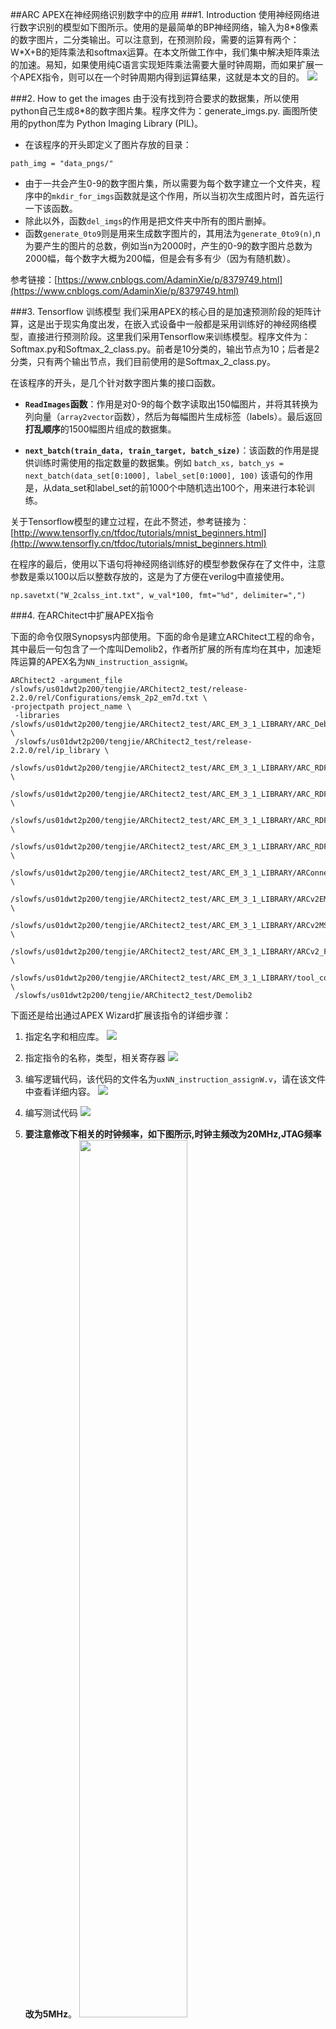 ##ARC APEX在神经网络识别数字中的应用
###1. Introduction
使用神经网络进行数字识别的模型如下图所示。使用的是最简单的BP神经网络，输入为8*8像素的数字图片，二分类输出。可以注意到，在预测阶段，需要的运算有两个：W\*X+B的矩阵乘法和softmax运算。在本文所做工作中，我们集中解决矩阵乘法的加速。易知，如果使用纯C语言实现矩阵乘法需要大量时钟周期，而如果扩展一个APEX指令，则可以在一个时钟周期内得到运算结果，这就是本文的目的。
![](https://i.imgur.com/6ncDTbm.png)

###2. How to get the images
由于没有找到符合要求的数据集，所以使用python自己生成8*8的数字图片集。程序文件为：generate_imgs.py. 画图所使用的python库为 Python Imaging Library (PIL)。

- 在该程序的开头即定义了图片存放的目录：
```
path_img = "data_pngs/"
```

- 由于一共会产生0-9的数字图片集，所以需要为每个数字建立一个文件夹，程序中的`mkdir_for_imgs`函数就是这个作用，所以当初次生成图片时，首先运行一下该函数。
- 除此以外，函数`del_imgs`的作用是把文件夹中所有的图片删掉。
- 函数`generate_0to9`则是用来生成数字图片的，其用法为`generate_0to9(n)`,n为要产生的图片的总数，例如当n为2000时，产生的0-9的数字图片总数为2000幅，每个数字大概为200幅，但是会有多有少（因为有随机数）。

参考链接：[https://www.cnblogs.com/AdaminXie/p/8379749.html](https://www.cnblogs.com/AdaminXie/p/8379749.html)

###3. Tensorflow 训练模型
我们采用APEX的核心目的是加速预测阶段的矩阵计算，这是出于现实角度出发，在嵌入式设备中一般都是采用训练好的神经网络模型，直接进行预测阶段。这里我们采用Tensorflow来训练模型。程序文件为：Softmax.py和Softmax\_2\_class.py。前者是10分类的，输出节点为10；后者是2分类，只有两个输出节点，我们目前使用的是Softmax\_2\_class.py。

在该程序的开头，是几个针对数字图片集的接口函数。

- **`ReadImages`函数**：作用是对0-9的每个数字读取出150幅图片，并将其转换为列向量（`array2vector`函数），然后为每幅图片生成标签（labels）。最后返回**打乱顺序**的1500幅图片组成的数据集。

- **`next_batch(train_data, train_target, batch_size)`**：该函数的作用是提供训练时需使用的指定数量的数据集。例如
`batch_xs, batch_ys = next_batch(data_set[0:1000], label_set[0:1000], 100)`
该语句的作用是，从data\_set和label\_set的前1000个中随机选出100个，用来进行本轮训练。

关于Tensorflow模型的建立过程，在此不赘述，参考链接为：[http://www.tensorfly.cn/tfdoc/tutorials/mnist_beginners.html](http://www.tensorfly.cn/tfdoc/tutorials/mnist_beginners.html)

在程序的最后，使用以下语句将神经网络训练好的模型参数保存在了文件中，注意参数是乘以100以后以整数存放的，这是为了方便在verilog中直接使用。

```
np.savetxt("W_2calss_int.txt", w_val*100, fmt="%d", delimiter=",")
```

###4. 在ARChitect中扩展APEX指令

下面的命令仅限Synopsys内部使用。下面的命令是建立ARChitect工程的命令，其中最后一句包含了一个库叫Demolib2，作者所扩展的所有库均在其中，加速矩阵运算的APEX名为`NN_instruction_assignW`。

    ARChitect2 -argument_file /slowfs/us01dwt2p200/tengjie/ARChitect2_test/release-2.2.0/rel/Configurations/emsk_2p2_em7d.txt \
    -projectpath project_name \
     -libraries /slowfs/us01dwt2p200/tengjie/ARChitect2_test/ARC_EM_3_1_LIBRARY/ARC_Debug_v2.1.3.iplib \
     /slowfs/us01dwt2p200/tengjie/ARChitect2_test/release-2.2.0/rel/ip_library \
     /slowfs/us01dwt2p200/tengjie/ARChitect2_test/ARC_EM_3_1_LIBRARY/ARC_RDF_CGR_v2.0.6.iplib \
     /slowfs/us01dwt2p200/tengjie/ARChitect2_test/ARC_EM_3_1_LIBRARY/ARC_RDF_SEIF_v5.0.12.iplib \
     /slowfs/us01dwt2p200/tengjie/ARChitect2_test/ARC_EM_3_1_LIBRARY/ARC_RDF_SMS_v2.0.2.iplib \
     /slowfs/us01dwt2p200/tengjie/ARChitect2_test/ARC_EM_3_1_LIBRARY/ARC_RDF_Synopsys_v7.0.11.iplib \
     /slowfs/us01dwt2p200/tengjie/ARChitect2_test/ARC_EM_3_1_LIBRARY/ARConnect_v2.0.6.iplib \
     /slowfs/us01dwt2p200/tengjie/ARChitect2_test/ARC_EM_3_1_LIBRARY/ARCv2EM_v3.1.5.iplib \
     /slowfs/us01dwt2p200/tengjie/ARChitect2_test/ARC_EM_3_1_LIBRARY/ARCv2MSS_v2.0.5.iplib \
     /slowfs/us01dwt2p200/tengjie/ARChitect2_test/ARC_EM_3_1_LIBRARY/ARCv2_FPGA_RDF_v1.2.3.iplib \
     /slowfs/us01dwt2p200/tengjie/ARChitect2_test/ARC_EM_3_1_LIBRARY/tool_configuration_v1.0.51.iplib \
     /slowfs/us01dwt2p200/tengjie/ARChitect2_test/Demolib2


下面还是给出通过APEX Wizard扩展该指令的详细步骤：

1. 指定名字和相应库。
![](https://i.imgur.com/5glyTFz.png)
2. 指定指令的名称，类型，相关寄存器
![](https://i.imgur.com/60lSa9O.png)
3. 编写逻辑代码，该代码的文件名为`uxNN_instruction_assignW.v`，请在该文件中查看详细内容。
![](https://i.imgur.com/nJeWHLN.png)
4. 编写测试代码
![](https://i.imgur.com/ZvJyKG8.png)

5. **要注意修改下相关的时钟频率，如下图所示,时钟主频改为20MHz,JTAG频率改为5MHz**。
	<img src="https://i.imgur.com/Nwtd6Rb.png" width="60%" alt=""/>

6. 最后，在ARChitect工程build之后，进入到工程目录下的build文件夹下，执行`make -f arcsyn.makefile`命令即可自动生成Xilinx的bit文件。我们可以使用`make -f arcsyn.makefile -n`来查看执行了那些命令：
![](https://i.imgur.com/Zxj3gYW.png)
可以看到首先使用synplify_premier命令执行综合，生成edf网表文件；然后将生成的edf文件和约束文件拷贝到fpga文件夹下，并在该文件夹下执行了xflow命令生成最终的bit。

###5. 测试APEX指令的性能
对比使用纯软件实现与使用APEX实现两种方案所消耗的时钟周期数，来评估APEX加速的效果。

在Metaware中建立工程时需要注意，Toolchains选项选择`ARC EM Generic`一项，在ARChitect-generated Tool Configuration File选择中选`Browse to a TCF file`,相应的tcf文件可以在下面链接中下载到。

[https://github.com/foss-for-synopsys-dwc-arc-processors/embarc_osp/tree/master/board/emsk/configs/22/tcf](https://github.com/foss-for-synopsys-dwc-arc-processors/embarc_osp/tree/master/board/emsk/configs/22/tcf)

其次，在使用APEX实现时需要一个定义了APEX指令的头文件`apexextensions.h`，该头文件是在ARChitect编译过程中产生的，位于`Project_name/build/tests/common`目录下，可以直接拷贝过来使用。

提供了两个Metaware工程供参考，一个名为2\_class\_8\_8\_7d，另一个为2\_class\_8\_8\_7d\_APEX，显然，前者是纯软件的实现；后者是APEX的实现。

测试结果如下所示：
![](https://i.imgur.com/4Pd9U5L.png)

![](https://i.imgur.com/mlaznZY.png)

###6. 将ARC CORE与扩展的APEX分开
为了能够让ARC的用户独立探索APEX的应用，同时又不接触到ARC CORE的细节，提出了如下的设计flow。

![](https://i.imgur.com/kg9Gxc1.png)

1. 按照第四大部分所讲述的建立ARChitect工程并扩展好相应的APEX程序，并build工程。
2. 将扩展的APEX的.v文件从Project\_name/build/verilog/RTL中拷贝一份出来，并将Project\_name/build/verilog/RTL中的这份改为black box文件。
3. 使用`synplify_premier -batch ./scripts/sythesis.prj`命令得到core\_chip.edf文件。
4. 在ISE GUI中依次加入core\_chip.edf, core\_chip.ucf, iccm0.bmm, Apex_extension.v四个文件，并依照par\_implement.opt和bitgen.opt两个文件配置ISE布局布线及生成bit过程中的选项。最后生成bit。


###7. 如何将bit下载到FPGA以及如下下载elf到EMSK
1. Xilinx提供了一个工具可以方便地将bit文件下载到FPGA中：iMPACT。该过程在EMSK的文档“ARC EM Starter Kit Guide”中的Appendix C中有详细的操作步骤，不赘述。
2. 在windows下打开cmd命令行，cd到目标文件夹下，使用`mdb -cl -digilent 2_class_8_8_7d.elf`命令，即可用命令行模式开启Metaware debug。`run`命令可以使程序运行。如果去掉`-cl`则可以打开Metaware debug的GUI模式进行调试。





----------

Written by Tengjie

20/23/2018


